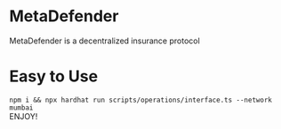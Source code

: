 # MetaDefender

MetaDefender is a decentralized insurance protocol

# Easy to Use
``
npm i && npx hardhat run scripts/operations/interface.ts --network mumbai
``  
ENJOY!
